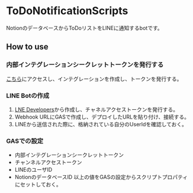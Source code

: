 # ToDoNotificationScripts
NotionのデータベースからToDoリストをLINEに通知するbotです。

## How to use
### 内部インテグレーションシークレットトークンを発行する
[こちら](https://www.notion.so/profile/integrations/)にアクセスし、インテグレーションを作成し、トークンを発行する。

### LINE Botの作成
1. [LNE Developers](https://developers.line.biz/)から作成し、チャネルアクセストークンを発行する。
2. Webhook URLにGASで作成し、デプロイしたURLを貼り付け、接続する。
3. LINEから送信された際に、格納されている自分のUserIdを確認しておく。

### GASでの設定
- 内部インテグレーションシークレットトークン
- チャンネルアクセストークン
- LINEのユーザID
- NotionのデータベースID
以上の値をGASの設定からスクリプトプロパティにセットしておく。
